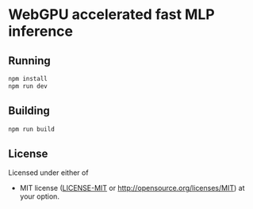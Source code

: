 # WebGPU accelerated fast MLP inference

## Running

```sh
npm install
npm run dev
```

## Building

```sh
npm run build
```

## License

Licensed under either of
 * MIT license ([LICENSE-MIT](LICENSE-MIT) or http://opensource.org/licenses/MIT)
at your option.
